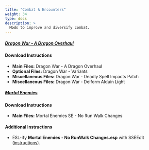 ```yaml
---
title: "Combat & Encounters"
weight: 34
type: docs
description: >
  Mods to improve and diversify combat.
---
```




##### [Dragon War - A Dragon Overhaul](https://www.nexusmods.com/skyrimspecialedition/mods/51310?tab=files)

#### Download Instructions

- **Main Files:** Dragon War - A Dragon Overhaul
- **Optional Files:** Dragon War - Variants
- **Miscellaneous Files:** Dragon War - Deadly Spell Impacts Patch
- **Miscellaneous Files:** Dragon War - Deiform Alduin Light





##### [Mortal Enemies](https://www.nexusmods.com/skyrimspecialedition/mods/4881?tab=files)

#### Download Instructions

* **Main Files:** Mortal Enemies SE - No Run Walk Changes

#### Additional Instructions

- ESL-ify **Mortal Enemies - No RunWalk Changes.esp** with SSEEdit ([instructions](/tpf/guide-resources/basic-instructions/#esl-ifying-plugins)).





